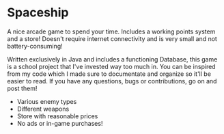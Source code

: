 # Spaceship
A nice arcade game to spend your time.
Includes a working points system and a store! Doesn't require internet connectivity and is very small and not battery-consuming!

Written exclusively in Java and includes a functioning Database, this game is a school project that I've invested way too much in. You can be inspired from my code which I made sure to documentate and organize so it'll be easier to read. If you have any questions, bugs or contributions, go on and post them!

- Various enemy types
- Different weapons
- Store with reasonable prices
- No ads or in-game purchases!
